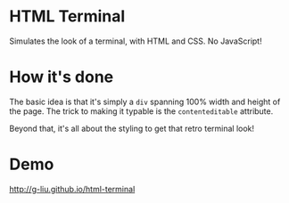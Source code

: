 HTML Terminal
==========

Simulates the look of a terminal, with HTML and CSS. No JavaScript!

How it's done
==========

The basic idea is that it's simply a `div` spanning 100% width and height of the page. The trick to making it typable is the `contenteditable` attribute.

Beyond that, it's all about the styling to get that retro terminal look!

Demo
=====

http://g-liu.github.io/html-terminal
